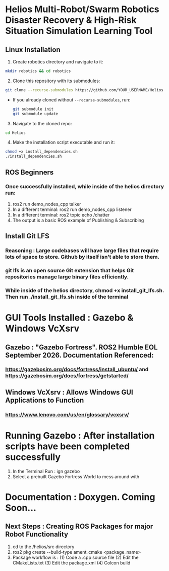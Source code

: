 # Helios Multi-Robot/Swarm Robotics Disaster Recovery & High-Risk Situation Simulation Learning Tool

## Linux Installation
1. Create robotics directory and navigate to it:
```bash
mkdir robotics && cd robotics
```

2. Clone this repository with its submodules:
```bash
git clone --recurse-submodules https://github.com/YOUR_USERNAME/Helios.git
```
   - If you already cloned without `--recurse-submodules`, run:
     ```bash
     git submodule init
     git submodule update
     ```

3. Navigate to the cloned repo:
```bash
cd Helios
```

4. Make the installation script executable and run it:
```bash
chmod +x install_dependencies.sh
./install_dependencies.sh
```

## ROS Beginners
### Once successfully installed, while inside of the helios directory run:
1. ros2 run demo_nodes_cpp talker
2. In a different terminal: ros2 run demo_nodes_cpp listener
3. In a different terminal: ros2 topic echo /chatter
4. The output is a basic ROS example of Publishing & Subscribing 

## Install Git LFS
### Reasoning : Large codebases will have large files that require lots of space to store. Github by itself isn't able to store them.
### git lfs is an open source Git extension that helps Git repositories manage large binary files efficiently.
### While inside of the helios directory, chmod +x install_git_lfs.sh. Then run ./install_git_lfs.sh inside of the terminal

# GUI Tools Installed : Gazebo & Windows VcXsrv

## Gazebo : "Gazebo Fortress". ROS2 Humble EOL September 2026. Documentation Referenced:
###  https://gazebosim.org/docs/fortress/install_ubuntu/  and https://gazebosim.org/docs/fortress/getstarted/

## Windows VcXsrv : Allows Windows GUI Applications to Function
### https://www.lenovo.com/us/en/glossary/vcxsrv/

# Running Gazebo : After installation scripts have been completed successfully
1. In the Terminal Run : ign gazebo  
2. Select a prebuilt Gazebo Fortress World to mess around with

# Documentation : Doxygen. Coming Soon...

## Next Steps : Creating ROS Packages for major Robot Functionality
1. cd to the /helios/src directory
2. ros2 pkg create --build-type ament_cmake <package_name>
3. Package workflow is : (1) Code a .cpp source file (2) Edit the CMakeLists.txt (3) Edit the package.xml (4) Colcon build

